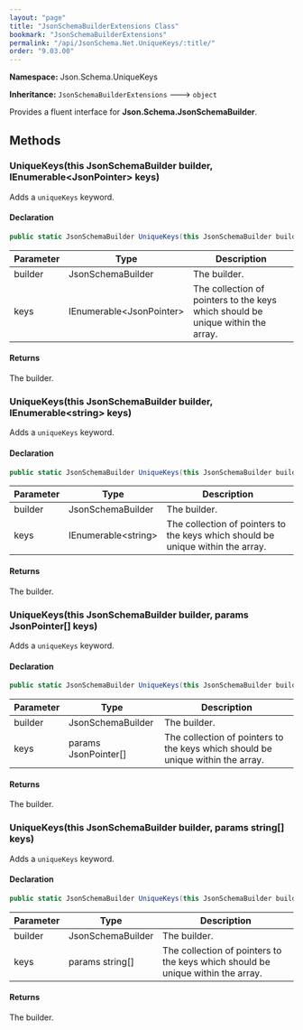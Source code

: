 ```yaml
---
layout: "page"
title: "JsonSchemaBuilderExtensions Class"
bookmark: "JsonSchemaBuilderExtensions"
permalink: "/api/JsonSchema.Net.UniqueKeys/:title/"
order: "9.03.00"
---
```

**Namespace:** Json.Schema.UniqueKeys

**Inheritance:**
`JsonSchemaBuilderExtensions`
 🡒 
`object`

Provides a fluent interface for **Json.Schema.JsonSchemaBuilder**.

## Methods

### UniqueKeys(this JsonSchemaBuilder builder, IEnumerable\<JsonPointer\> keys)

Adds a `uniqueKeys` keyword.

#### Declaration

```c#
public static JsonSchemaBuilder UniqueKeys(this JsonSchemaBuilder builder, IEnumerable<JsonPointer> keys)
```

| Parameter | Type | Description |
|---|---|---|
| builder | JsonSchemaBuilder | The builder. |
| keys | IEnumerable\<JsonPointer\> | The collection of pointers to the keys which should be unique within the array. |


#### Returns

The builder.

### UniqueKeys(this JsonSchemaBuilder builder, IEnumerable\<string\> keys)

Adds a `uniqueKeys` keyword.

#### Declaration

```c#
public static JsonSchemaBuilder UniqueKeys(this JsonSchemaBuilder builder, IEnumerable<string> keys)
```

| Parameter | Type | Description |
|---|---|---|
| builder | JsonSchemaBuilder | The builder. |
| keys | IEnumerable\<string\> | The collection of pointers to the keys which should be unique within the array. |


#### Returns

The builder.

### UniqueKeys(this JsonSchemaBuilder builder, params JsonPointer[] keys)

Adds a `uniqueKeys` keyword.

#### Declaration

```c#
public static JsonSchemaBuilder UniqueKeys(this JsonSchemaBuilder builder, params JsonPointer[] keys)
```

| Parameter | Type | Description |
|---|---|---|
| builder | JsonSchemaBuilder | The builder. |
| keys | params JsonPointer[] | The collection of pointers to the keys which should be unique within the array. |


#### Returns

The builder.

### UniqueKeys(this JsonSchemaBuilder builder, params string[] keys)

Adds a `uniqueKeys` keyword.

#### Declaration

```c#
public static JsonSchemaBuilder UniqueKeys(this JsonSchemaBuilder builder, params string[] keys)
```

| Parameter | Type | Description |
|---|---|---|
| builder | JsonSchemaBuilder | The builder. |
| keys | params string[] | The collection of pointers to the keys which should be unique within the array. |


#### Returns

The builder.

